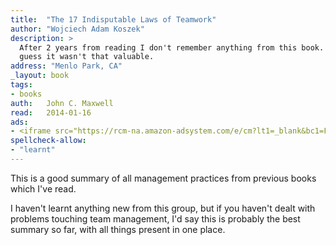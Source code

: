 ```yaml
---
title:	"The 17 Indisputable Laws of Teamwork"
author: "Wojciech Adam Koszek"
description: >
  After 2 years from reading I don't remember anything from this book. I
  guess it wasn't that valuable.
address: "Menlo Park, CA"
_layout: book
tags:
- books
auth:	John C. Maxwell
read:	2014-01-16
ads:
- <iframe src="https://rcm-na.amazon-adsystem.com/e/cm?lt1=_blank&bc1=FFFFFF&IS2=1&npa=1&bg1=FFFFFF&fc1=000000&lc1=FF0000&t=wkoszek08-20&o=1&p=8&l=as4&m=amazon&f=ifr&ref=ss_til&asins=0785274340" style="width:120px;height:240px;" scrolling="no" marginwidth="0" marginheight="0" frameborder="0"></iframe>
spellcheck-allow:
- "learnt"
---
```

This is a good summary of all management practices from previous books which
I've read.

I haven't learnt anything new from this group, but if you haven't dealt with
problems touching team management, I'd say this is probably the best summary
so far, with all things present in one place.

